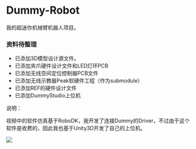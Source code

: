 # Dummy-Robot
我的超迷你机械臂机器人项目。

### 资料待整理

* 已添加3D模型设计源文件。
* 已添加夹爪硬件设计文件和LED灯环PCB
* 已添加无线空间定位控制器PCB文件
* 已添加无线示教器Peak软硬件工程（作为submodule）
* 已添加REF的硬件设计文件
* 已添加DummyStudio上位机

说明：

视频中的软件仿真基于RoboDK，我开发了连接Dummy的Driver，不过由于这个软件是收费的，因此我也基于Unity3D开发了自己的上位机。

![](4.Docs/1.Images/dummy.jpg)

